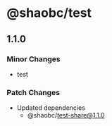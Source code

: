 # @shaobc/test

## 1.1.0

### Minor Changes

- test

### Patch Changes

- Updated dependencies
  - @shaobc/test-share@1.1.0
